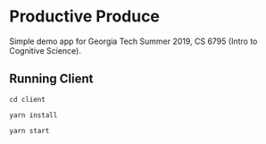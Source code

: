 # Productive Produce

Simple demo app for Georgia Tech Summer 2019, CS 6795 (Intro to Cognitive Science).

## Running Client
`cd client`

`yarn install`

`yarn start`
